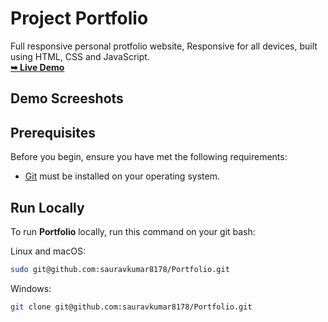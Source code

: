   # Project Portfolio
  
Full responsive personal protfolio website, Responsive for all devices, built using HTML, CSS and JavaScript.
 <br>
 <a href="https://sauravkumar8178.github.io/Portfolio/"><strong>➥ Live Demo</strong></a>

## Demo Screeshots


## Prerequisites

Before you begin, ensure you have met the following requirements:

* [Git](https://git-scm.com/downloads "Download Git") must be installed on your operating system.

## Run Locally

To run **Portfolio** locally, run this command on your git bash:

Linux and macOS:

```bash
sudo git@github.com:sauravkumar8178/Portfolio.git
```

Windows:

```bash
git clone git@github.com:sauravkumar8178/Portfolio.git
```
